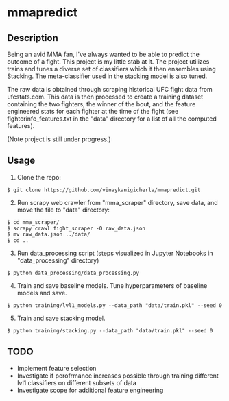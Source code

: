 # mmapredict
## Description 
Being an avid MMA fan, I've always wanted to be able to predict the outcome of a fight. This project is my little stab at it. The project utilizes trains and tunes a diverse set of classifiers which it then ensembles using Stacking. The meta-classifier used in the stacking model is also tuned. 

The raw data is obtained through scraping historical UFC fight data from ufcstats.com. This data is then processed to create a training dataset containing the two fighters, the winner of the bout, and the feature engineered stats for each fighter at the time of the fight (see fighterinfo_features.txt in the "data" directory for a list of all the computed features). 

(Note project is still under progress.)

## Usage 
1) Clone the repo:

```
$ git clone https://github.com/vinaykanigicherla/mmapredict.git
```

2) Run scrapy web crawler from "mma_scraper" directory, save data, and move the file to "data" directory:

```    
$ cd mma_scraper/
$ scrapy crawl fight_scraper -O raw_data.json
$ mv raw_data.json ../data/
$ cd ..
```

3) Run data_processing script (steps visualized in Jupyter Notebooks in "data_processing" directory)

```    
$ python data_processing/data_processing.py
```

4) Train and save baseline models. Tune hyperparameters of baseline models and save. 

```    
$ python training/lvl1_models.py --data_path "data/train.pkl" --seed 0
```

5) Train and save stacking model. 
    
```
$ python training/stacking.py --data_path "data/train.pkl" --seed 0
```

## TODO
* Implement feature selection
* Investigate if perofrmance increases possible through training different lvl1 classifiers on different subsets of data
* Investigate scope for additional feature engineering

